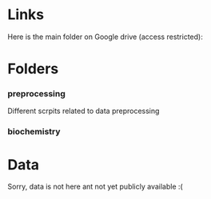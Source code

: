 # Links

Here is the main folder on Google drive (access restricted):

# Folders

### preprocessing

Different scrpits related to data preprocessing

### biochemistry

# Data

Sorry, data is not here ant not yet publicly available :(

